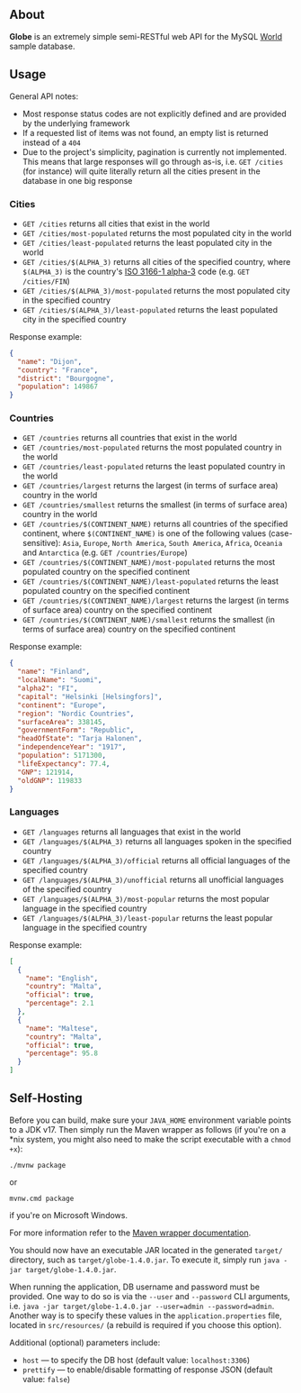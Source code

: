## About
**Globe** is an extremely simple semi-RESTful web API for the MySQL
[World](https://dev.mysql.com/doc/world-setup/en/world-setup-installation.html) sample database.

## Usage
General API notes:
* Most response status codes are not explicitly defined and are provided by the underlying framework
* If a requested list of items was not found, an empty list is returned instead of a `404`
* Due to the project's simplicity, pagination is currently not implemented. This means that large responses will go through as-is, i.e.
  `GET /cities` (for instance) will quite literally return all the cities present in the database in one big response

### Cities
* `GET /cities` returns all cities that exist in the world
* `GET /cities/most-populated` returns the most populated city in the world
* `GET /cities/least-populated` returns the least populated city in the world
* `GET /cities/$(ALPHA_3)` returns all cities of the specified country, where `$(ALPHA_3)` is the country's
  [ISO 3166-1 alpha-3](https://www.iso.org/iso-3166-country-codes.html) code (e.g. `GET /cities/FIN`)
* `GET /cities/$(ALPHA_3)/most-populated` returns the most populated city in the specified country
* `GET /cities/$(ALPHA_3)/least-populated` returns the least populated city in the specified country

Response example:
```json
{
  "name": "Dijon",
  "country": "France",
  "district": "Bourgogne",
  "population": 149867
}
```

### Countries
* `GET /countries` returns all countries that exist in the world
* `GET /countries/most-populated` returns the most populated country in the world
* `GET /countries/least-populated` returns the least populated country in the world
* `GET /countries/largest` returns the largest (in terms of surface area) country in the world
* `GET /countries/smallest` returns the smallest (in terms of surface area) country in the world
* `GET /countries/$(CONTINENT_NAME)` returns all countries of the specified continent, where `$(CONTINENT_NAME)` is one of the following
  values (case-sensitive): `Asia`, `Europe`, `North America`, `South America`, `Africa`, `Oceania` and `Antarctica` (e.g.
  `GET /countries/Europe`)
* `GET /countries/$(CONTINENT_NAME)/most-populated` returns the most populated country on the specified continent
* `GET /countries/$(CONTINENT_NAME)/least-populated` returns the least populated country on the specified continent
* `GET /countries/$(CONTINENT_NAME)/largest` returns the largest (in terms of surface area) country on the specified continent
* `GET /countries/$(CONTINENT_NAME)/smallest` returns the smallest (in terms of surface area) country on the specified continent

Response example:
```json
{
  "name": "Finland",
  "localName": "Suomi",
  "alpha2": "FI",
  "capital": "Helsinki [Helsingfors]",
  "continent": "Europe",
  "region": "Nordic Countries",
  "surfaceArea": 338145,
  "governmentForm": "Republic",
  "headOfState": "Tarja Halonen",
  "independenceYear": "1917",
  "population": 5171300,
  "lifeExpectancy": 77.4,
  "GNP": 121914,
  "oldGNP": 119833
}
```

### Languages
* `GET /languages` returns all languages that exist in the world
* `GET /languages/$(ALPHA_3)` returns all languages spoken in the specified country
* `GET /languages/$(ALPHA_3)/official` returns all official languages of the specified country
* `GET /languages/$(ALPHA_3)/unofficial` returns all unofficial languages of the specified country
* `GET /languages/$(ALPHA_3)/most-popular` returns the most popular language in the specified country
* `GET /languages/$(ALPHA_3)/least-popular` returns the least popular language in the specified country

Response example:
```json
[
  {
    "name": "English",
    "country": "Malta",
    "official": true,
    "percentage": 2.1
  },
  {
    "name": "Maltese",
    "country": "Malta",
    "official": true,
    "percentage": 95.8
  }
]
```

## Self-Hosting
Before you can build, make sure your `JAVA_HOME` environment variable points to a JDK v17. Then simply run the Maven wrapper as follows 
(if you're on a *nix system, you might also need to make the script executable with a `chmod +x`):

```shell
./mvnw package
```

or 

```shell
mvnw.cmd package
```

if you're on Microsoft Windows.

For more information refer to the [Maven wrapper documentation](https://maven.apache.org/wrapper/).

You should now have an executable JAR located in the generated `target/` directory, such as `target/globe-1.4.0.jar`. To execute it, simply
run `java -jar target/globe-1.4.0.jar`.

When running the application, DB username and password must be provided. One way to do so is via the `--user` and `--password` CLI
arguments, i.e. `java -jar target/globe-1.4.0.jar --user=admin --password=admin`. Another way is to specify these values in the
`application.properties` file, located in `src/resources/` (a rebuild is required if you choose this option).

Additional (optional) parameters include:
* `host` — to specify the DB host (default value: `localhost:3306`)
* `prettify` — to enable/disable formatting of response JSON (default value: `false`)
